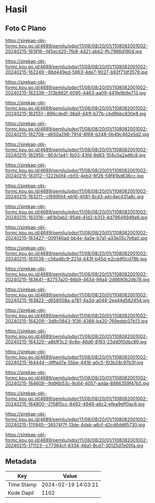# Hasil

## Foto C Plano

https://sirekap-obj-formc.kpu.go.id/4689/pemilu/pdpr/11/08/08/20/01/1108082001002-20240215-161916--f45ecd20-7fb8-4421-abb2-ffc7986d1904.jpg

https://sirekap-obj-formc.kpu.go.id/4689/pemilu/pdpr/11/08/08/20/01/1108082001002-20240215-162249--86d449ed-5963-4de7-9027-b92f71df3579.jpg

https://sirekap-obj-formc.kpu.go.id/4689/pemilu/pdpr/11/08/08/20/01/1108082001002-20240215-162339--313b982f-6095-4463-aa09-441fe9b6e713.jpg

https://sirekap-obj-formc.kpu.go.id/4689/pemilu/pdpr/11/08/08/20/01/1108082001002-20240215-162551--896cded1-38a9-441f-b77b-cbd9bbc830e8.jpg

https://sirekap-obj-formc.kpu.go.id/4689/pemilu/pdpr/11/08/08/20/01/1108082001002-20240215-162708--d650a298-7914-4f69-b248-0b49c462e5d2.jpg

https://sirekap-obj-formc.kpu.go.id/4689/pemilu/pdpr/11/08/08/20/01/1108082001002-20240215-162955--903c1a41-1b03-43fd-9d83-104c0a2ad6c8.jpg

https://sirekap-obj-formc.kpu.go.id/4689/pemilu/pdpr/11/08/08/20/01/1108082001002-20240215-163112--1222b0f4-cb55-4eb3-8f26-59f81bd636cc.jpg

https://sirekap-obj-formc.kpu.go.id/4689/pemilu/pdpr/11/08/08/20/01/1108082001002-20240215-163211--cf699fd4-eb16-4081-8cd3-a4c4ec431a8c.jpg

https://sirekap-obj-formc.kpu.go.id/4689/pemilu/pdpr/11/08/08/20/01/1108082001002-20240215-163316--a61b0ab2-95dd-41d2-b313-4d79646949a9.jpg

https://sirekap-obj-formc.kpu.go.id/4689/pemilu/pdpr/11/08/08/20/01/1108082001002-20240215-163427--009140ad-bb4e-4a0e-b7a1-a33e05c7e6a0.jpg

https://sirekap-obj-formc.kpu.go.id/4689/pemilu/pdpr/11/08/08/20/01/1108082001002-20240215-163538--c56ad6c9-221d-443f-b45d-e2cddf0cd78b.jpg

https://sirekap-obj-formc.kpu.go.id/4689/pemilu/pdpr/11/08/08/20/01/1108082001002-20240215-163641--82757a20-66b9-463d-99a4-2d8690b2db78.jpg

https://sirekap-obj-formc.kpu.go.id/4689/pemilu/pdpr/11/08/08/20/01/1108082001002-20240215-163822--d658058a-a781-4a3d-a044-2ea44d562454.jpg

https://sirekap-obj-formc.kpu.go.id/4689/pemilu/pdpr/11/08/08/20/01/1108082001002-20240215-164209--3d8c0843-1f36-4388-ba20-769eddc07b13.jpg

https://sirekap-obj-formc.kpu.go.id/4689/pemilu/pdpr/11/08/08/20/01/1108082001002-20240215-164320--a8bff3c2-6c8e-46d6-8193-23dd0f0dbc89.jpg

https://sirekap-obj-formc.kpu.go.id/4689/pemilu/pdpr/11/08/08/20/01/1108082001002-20240215-164444--dfffad7a-55be-4418-a0c5-103b28c97b3f.jpg

https://sirekap-obj-formc.kpu.go.id/4689/pemilu/pdpr/11/08/08/20/01/1108082001002-20240215-164608--9d96b53c-9c64-4057-adda-8886359f47b5.jpg

https://sirekap-obj-formc.kpu.go.id/4689/pemilu/pdpr/11/08/08/20/01/1108082001002-20240215-164800--2158f0cc-8492-4949-a6c2-efea9eff0ac6.jpg

https://sirekap-obj-formc.kpu.go.id/4689/pemilu/pdpr/11/08/08/20/01/1108082001002-20240215-170945--36574f7f-13de-4dab-a6cf-d2cd6dd65730.jpg

https://sirekap-obj-formc.kpu.go.id/4689/pemilu/pdpr/11/08/08/20/01/1108082001002-20240215-171123--c77364cf-8334-46a1-8cd7-30125d7e00fa.jpg


## Metadata

| Key        | Value               |
| ---------- | ------------------- |
| Time Stamp | 2024-02-19 14:03:21 |
| Kode Dapil | 1102                |



